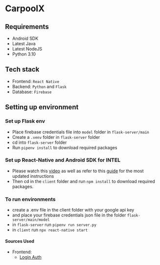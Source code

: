 # CarpoolX
## Requirements
- Android SDK
- Latest Java
- Latest NodeJS
- Python 3.10

## Tech stack
- Frontend: `React Native`
- Backend: `Python` and `Flask`
- Database: `Firebase`

## Setting up environment
### Set up Flask env
- Place firebase credentials file into `model` folder in `flask-server/main`
- Create a `.venv` folder in `flask-server` folder
- cd into `flask-server` folder
- Run `pipenv install` to download required packages

### Set up React-Native and Android SDK for INTEL
- Please watch this [video](https://www.youtube.com/watch?v=oorfevovPWw) as well as refer to this [guide](https://reactnative.dev/docs/environment-setup?guide=native) for the most updated instructions
- Then cd in the `client` folder and run `npm install` to download required packages.

### To run environments
- create a .env file in the client folder with your google api key
- and place your firebase credentials json file in the folder `flask-server/main/model`
- in `flask-server` run `pipenv run server.py`
- in `client` run `npx react-native start`

#### Sources Used
- Frontend:
  - [Login Auth](https://www.youtube.com/watch?v=ALnJLbjI7EY)

